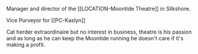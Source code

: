 Manager and director of the [[LOCATION-Moontide Theatre]] in Silkshore.

Vice Purveyor for [[PC-Kaslyn]]

Cat herder extraordinaire but no interest in business, theatre is his passion and as long as he can keep the Moontide running he doesn't care if it's making a profit.
